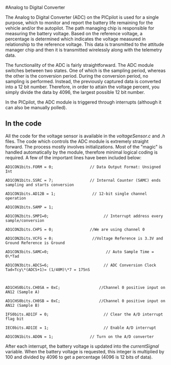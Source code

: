 #Analog to Digital Converter

The Analog to Digital Converter (ADC) on the PICpilot is used for a single purpose, which to monitor and report the battery life remaining for the vehicle and/or the autopilot. The path managing chip is responsible for measuring the battery voltage. Based on the reference voltage, a percentage is determined which indicates the voltage measured in relationship to the reference voltage. This data is transmitted to the attitude manager chip and then it is transmitted wirelessly along with the telemetry data.

The functionality of the ADC is fairly straightforward. The ADC module switches between two states. One of which is the sampling period, whereas the other is the conversion period. During the conversion period, no sampling is performed. Instead, the previously captured data is converted into a 12 bit number. Therefore, in order to attain the voltage percent, you simply divide the data by 4096, the largest possible 12 bit number.

In the PICpilot, the ADC module is triggered through interrupts (although it can also be manually polled).

## In the code

All the code for the voltage sensor is available in the _voltageSensor.c_ and _.h_ files. The code which controls the ADC module is extremely straight forward. The process mostly involves initializations. Most of the "magic" is handled automatically by the module, therefore minimal logical coding is required. A few of the important lines have been included below:

    AD1CON1bits.FORM = 0;                // Data Output Format: Unsigned Int

    AD1CON1bits.SSRC = 7;                // Internal Counter (SAMC) ends sampling and starts conversion

    AD1CON1bits.AD12B = 1;                // 12-bit single channel operation

    AD1CON1bits.SAMP = 1;

    AD1CON2bits.SMPI=0;                        // Interrupt address every sample/conversion

    AD1CON2bits.CHPS = 0;                //We are using channel 0

    AD1CON2bits.VCFG = 0;                 //Voltage Reference is 3.3V and Ground Reference is Ground

    AD1CON3bits.SAMC=0;                         // Auto Sample Time = 0\*Tad

    AD1CON3bits.ADCS=6;                        // ADC Conversion Clock Tad=Tcy\*(ADCS+1)= (1/40M)\*7 = 175nS



    AD1CHS0bits.CH0SA = 0xC;                 //Channel 0 positive input on AN12 (Sample A)

    AD1CHS0bits.CH0SB = 0xC;                 //Channel 0 positive input on AN12 (Sample B)

    IFS0bits.AD1IF = 0;                        // Clear the A/D interrupt flag bit

    IEC0bits.AD1IE = 1;                        // Enable A/D interrupt

    AD1CON1bits.ADON = 1;                // Turn on the A/D converter

After each interrupt, the battery voltage is updated into the _currentSignal_ variable. When the battery voltage is requested, this integer is multiplied by 100 and divided by 4096 to get a percentage (4096 is 12 bits of data).